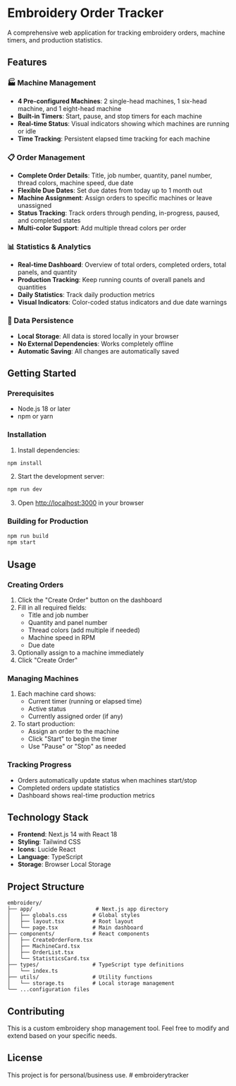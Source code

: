 # Embroidery Order Tracker

A comprehensive web application for tracking embroidery orders, machine timers, and production statistics.

## Features

### 🏭 Machine Management

- **4 Pre-configured Machines**: 2 single-head machines, 1 six-head machine, and 1 eight-head machine
- **Built-in Timers**: Start, pause, and stop timers for each machine
- **Real-time Status**: Visual indicators showing which machines are running or idle
- **Time Tracking**: Persistent elapsed time tracking for each machine

### 📋 Order Management

- **Complete Order Details**: Title, job number, quantity, panel number, thread colors, machine speed, due date
- **Flexible Due Dates**: Set due dates from today up to 1 month out
- **Machine Assignment**: Assign orders to specific machines or leave unassigned
- **Status Tracking**: Track orders through pending, in-progress, paused, and completed states
- **Multi-color Support**: Add multiple thread colors per order

### 📊 Statistics & Analytics

- **Real-time Dashboard**: Overview of total orders, completed orders, total panels, and quantity
- **Production Tracking**: Keep running counts of overall panels and quantities
- **Daily Statistics**: Track daily production metrics
- **Visual Indicators**: Color-coded status indicators and due date warnings

### 💾 Data Persistence

- **Local Storage**: All data is stored locally in your browser
- **No External Dependencies**: Works completely offline
- **Automatic Saving**: All changes are automatically saved

## Getting Started

### Prerequisites

- Node.js 18 or later
- npm or yarn

### Installation

1. Install dependencies:

```bash
npm install
```

2. Start the development server:

```bash
npm run dev
```

3. Open [http://localhost:3000](http://localhost:3000) in your browser

### Building for Production

```bash
npm run build
npm start
```

## Usage

### Creating Orders

1. Click the "Create Order" button on the dashboard
2. Fill in all required fields:
   - Title and job number
   - Quantity and panel number
   - Thread colors (add multiple if needed)
   - Machine speed in RPM
   - Due date
3. Optionally assign to a machine immediately
4. Click "Create Order"

### Managing Machines

1. Each machine card shows:
   - Current timer (running or elapsed time)
   - Active status
   - Currently assigned order (if any)
2. To start production:
   - Assign an order to the machine
   - Click "Start" to begin the timer
   - Use "Pause" or "Stop" as needed

### Tracking Progress

- Orders automatically update status when machines start/stop
- Completed orders update statistics
- Dashboard shows real-time production metrics

## Technology Stack

- **Frontend**: Next.js 14 with React 18
- **Styling**: Tailwind CSS
- **Icons**: Lucide React
- **Language**: TypeScript
- **Storage**: Browser Local Storage

## Project Structure

```
embroidery/
├── app/                    # Next.js app directory
│   ├── globals.css        # Global styles
│   ├── layout.tsx         # Root layout
│   └── page.tsx           # Main dashboard
├── components/            # React components
│   ├── CreateOrderForm.tsx
│   ├── MachineCard.tsx
│   ├── OrderList.tsx
│   └── StatisticsCard.tsx
├── types/                 # TypeScript type definitions
│   └── index.ts
├── utils/                 # Utility functions
│   └── storage.ts         # Local storage management
└── ...configuration files
```

## Contributing

This is a custom embroidery shop management tool. Feel free to modify and extend based on your specific needs.

## License

This project is for personal/business use.
#   e m b r o i d e r y t r a c k e r  
 